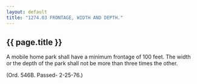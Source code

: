 ```yaml
---
layout: default 
title: "1274.03 FRONTAGE, WIDTH AND DEPTH."
---
```


{{ page.title }}
----------------

A mobile home park shall have a minimum frontage of 100 feet. The width
or the depth of the park shall not be more than three times the other.

(Ord. 546B. Passed- 2-25-76.)
